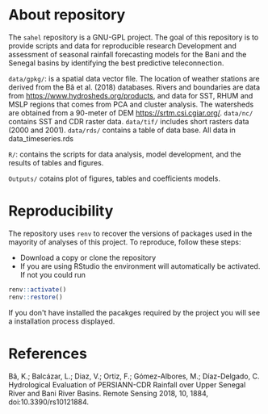 # About repository

The `sahel` repository is a GNU-GPL project. The goal of this repository is to provide scripts and data for reproducible research Development and assessment of seasonal rainfall forecasting models for the Bani and the Senegal basins by identifying the best predictive teleconnection.

`data/gpkg/`: is a spatial data vector file. The location of weather stations are derived from the Bâ et al. (2018) databases. Rivers and boundaries are data from https://www.hydrosheds.org/products, and data for SST, RHUM and MSLP regions that comes from PCA and cluster analysis. The watersheds are obtained from a 90-meter of DEM https://srtm.csi.cgiar.org/.
`data/nc/` contains SST and CDR raster data. 
`data/tif/` includes short rasters data (2000 and 2001).
`data/rds/` contains a table of data base. All data in data_timeseries.rds

`R/`: contains the scripts for data analysis, model development, and the results of tables and figures.

`Outputs/` cotains plot of figures, tables and coefficients models.

# Reproducibility

The repository uses `renv` to recover the versions of packages used in the mayority 
of analyses of this project. To reproduce, follow these steps:

- Download a copy or clone the repository
- If you are using RStudio the environment will automatically be activated. If not
you could run

```r
renv::activate()
renv::restore()
```

If you don't have installed the pacakges required by the project you will see a
installation process displayed.

# References
Bâ, K.; Balcázar, L.; Diaz, V.; Ortiz, F.; Gómez-Albores, M.; Díaz-Delgado, C. Hydrological Evaluation of PERSIANN-CDR Rainfall over Upper Senegal River and Bani River Basins. Remote Sensing 2018, 10, 1884, doi:10.3390/rs10121884.
